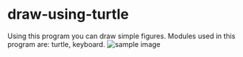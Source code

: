 # draw-using-turtle
Using this program you can draw simple figures.
Modules used in this program are: turtle, keyboard.
![sample image](https://user-images.githubusercontent.com/69568975/112830143-c55fd280-90af-11eb-9f12-e0f571ff8560.png)
